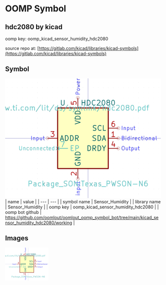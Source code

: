 # OOMP Symbol  
## hdc2080  by kicad  
  
oomp key: oomp_kicad_sensor_humidity_hdc2080  
  
source repo at: [https://gitlab.com/kicad/libraries/kicad-symbols](https://gitlab.com/kicad/libraries/kicad-symbols)  
## Symbol  
  
[![working.png](working_600.png)](working.png)  
| name | value | 
| --- | --- | 
| symbol name | Sensor_Humidity | 
| library name | Sensor_Humidity | 
| oomp key | oomp_kicad_sensor_humidity_hdc2080 | 
| oomp bot github | https://github.com/oomlout/oomlout_oomp_symbol_bot/tree/main/kicad_sensor_humidity_hdc2080/working | 
## Images  
  
[![working.png](working_140.png)](working.png)  
